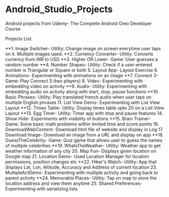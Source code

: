 # Android_Studio_Projects
Android projects from Udemy- The Complete Android Oreo Developer Course

Projects List:

**1. Image Switcher-      Utility: Change image on screen everytime user taps on it. Multiple images used.
**2. Currency Converter-  Utility: Converts currency from INR to USD
**3. Higher OR Lower-     Game: User guesses a random number
**4. Number Shapes-       Utility: Check if a user-entered number is Triangular or Square or both
5. Layout App-          Layout Exercise
6. Animations-          Experimenting with animations on an image
**7. Connect 3-           Game: Play Connect 3 (two players)
8. Video-               Experimenting with embedding video on activity
**9. Audio-               Utility: Experimenting with embedding audio on activity along with start, stop, pause functions
**10. Basic Phrases-      Utility: Play translated french audio when user taps on multiple English phrases
11. List View Demo-     Experimenting with List View Layout
**12. Times Table-        Utility: Display times table upto 20 on a List View Layout
**13. Egg Timer-          Utility: Timer app with stop and pause features
14. Show Hide-          Experiments with visibility of buttons
**15. Brain Trainer-      Game: Solve basic math problems within limited time and score points
16. DownloadWebContent- Download html file of website and display in Log
17. Download Image-     Download an image from a URL and display on app
**18. GuessTheCelebrity-  Game: Quiz game that allows user to guess the names of multiple celebrities
**19. WhatsTheWeather-    Utility: Weather app to get weather information of any city
20. Map Fun-            Displays given location on Google map
21. Location Demo-      Used Location Manager for location permissions, position changes etc
**22. Hiker's Watch-      Utility: App that displays Lat, Lon, Altitude, Accuracy and Address of current location
23. MultipleActDemo-    Experimenting with multiple activity and going back to parent activity
**24. Memorable Places-   Utility: Tap on map to store the location address and view them anytime
25. Shared Preferences- Experimenting with serializing lists
